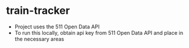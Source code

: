 # train-tracker

- Project uses the 511 Open Data API
- To run this locally, obtain api key from 511 Open Data API and place in the necessary areas
